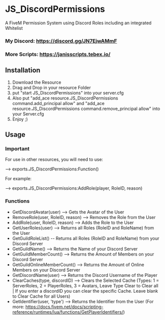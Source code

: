 # JS_DiscordPermissions
A FiveM Permission System using Discord Roles including an integrated Whitelist

### My Discord: https://discord.gg/JN7EjwAMmF
### More Scripts: https://janisscripts.tebex.io/


## Installation
1. Download the Resource
2. Drag and Drop in your resource Folder
3. put "start JS_DiscordPermissions" into your server.cfg
4. Also put "add_ace resource.JS_DiscordPermissions command.add_principal allow" and "add_ace resource.JS_DiscordPermissions command.remove_principal allow" into your Server.cfg
5. Enjoy ;)

## Usage
### Important 
For use in other resources, you will need to use: 

--> exports.JS_DiscordPermissions:Function()

For example:

--> exports.JS_DiscordPermissions:AddRole(player, RoleID, reason)

### Functions
* GetDiscordAvatar(user) --> Gets the Avatar of the User
* RemoveRole(user, RoleID, reason) --> Removes the Role from the User
* AddRole(user, RoleID, reason) --> Adds the Role to the User
* GetUserRoles(user) --> Returns all Roles (RoleID and RoleName) from the User
* GetGuildRoleList() -- Returns all Roles (RoleID and RoleName) from your Discord Server
* GetGuildName() --> Returns the Name of your Discord Server
* GetGuildMemberCount() --> Returns the Amount of Members on your Discord Server
* GetGuildOnlineMemberCount() --> Returns the Amount of Online Members on your Discord Server
* GetDiscordName(user) --> Returns the Discord Username of the Player
* ClearCaches(type, discordID) --> Clears the Selected Cache (Types: 1 = ServerRoles, 2 = PlayerRoles, 3 = Avatars, Leave Type Clear to Clear all | If you enter a discordID you can clear the specific Cache. Leave blank to Clear Cache for all Users)
* GetIdentifier(user, 'type') --> Returns the Identifier from the User (For more: https://docs.fivem.net/docs/scripting-reference/runtimes/lua/functions/GetPlayerIdentifiers/) 
